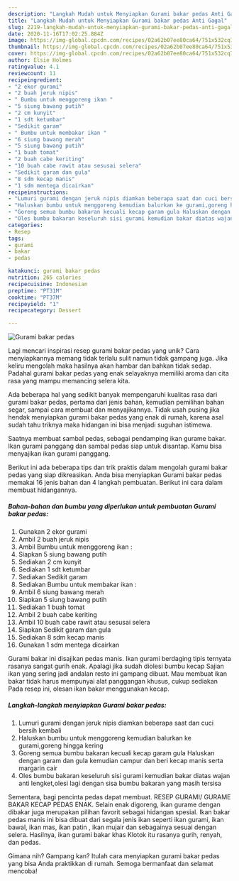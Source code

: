 ```yaml
---
description: "Langkah Mudah untuk Menyiapkan Gurami bakar pedas Anti Gagal"
title: "Langkah Mudah untuk Menyiapkan Gurami bakar pedas Anti Gagal"
slug: 2219-langkah-mudah-untuk-menyiapkan-gurami-bakar-pedas-anti-gagal
date: 2020-11-16T17:02:25.884Z
image: https://img-global.cpcdn.com/recipes/02a62b07ee80ca64/751x532cq70/gurami-bakar-pedas-foto-resep-utama.jpg
thumbnail: https://img-global.cpcdn.com/recipes/02a62b07ee80ca64/751x532cq70/gurami-bakar-pedas-foto-resep-utama.jpg
cover: https://img-global.cpcdn.com/recipes/02a62b07ee80ca64/751x532cq70/gurami-bakar-pedas-foto-resep-utama.jpg
author: Elsie Holmes
ratingvalue: 4.1
reviewcount: 11
recipeingredient:
- "2 ekor gurami"
- "2 buah jeruk nipis"
- " Bumbu untuk menggoreng ikan "
- "5 siung bawang putih"
- "2 cm kunyit"
- "1 sdt ketumbar"
- "Sedikit garam"
- " Bumbu untuk membakar ikan "
- "6 siung bawang merah"
- "5 siung bawang putih"
- "1 buah tomat"
- "2 buah cabe keriting"
- "10 buah cabe rawit atau sesusai selera"
- "Sedikit garam dan gula"
- "8 sdm kecap manis"
- "1 sdm mentega dicairkan"
recipeinstructions:
- "Lumuri gurami dengan jeruk nipis diamkan beberapa saat dan cuci bersih kembali"
- "Haluskan bumbu untuk menggoreng kemudian balurkan ke gurami,goreng hingga kering"
- "Goreng semua bumbu bakaran kecuali kecap garam gula Haluskan dengan garam dan gula kemudian campur dan beri kecap manis serta margarin cair"
- "Oles bumbu bakaran keseluruh sisi gurami kemudian bakar diatas wajan anti lengket,olesi lagi dengan sisa bumbu bakaran yang masih tersisa"
categories:
- Resep
tags:
- gurami
- bakar
- pedas

katakunci: gurami bakar pedas 
nutrition: 265 calories
recipecuisine: Indonesian
preptime: "PT31M"
cooktime: "PT37M"
recipeyield: "1"
recipecategory: Dessert

---
```



![Gurami bakar pedas](https://img-global.cpcdn.com/recipes/02a62b07ee80ca64/751x532cq70/gurami-bakar-pedas-foto-resep-utama.jpg)

Lagi mencari inspirasi resep gurami bakar pedas yang unik? Cara menyiapkannya memang tidak terlalu sulit namun tidak gampang juga. Jika keliru mengolah maka hasilnya akan hambar dan bahkan tidak sedap. Padahal gurami bakar pedas yang enak selayaknya memiliki aroma dan cita rasa yang mampu memancing selera kita.

Ada beberapa hal yang sedikit banyak mempengaruhi kualitas rasa dari gurami bakar pedas, pertama dari jenis bahan, kemudian pemilihan bahan segar, sampai cara membuat dan menyajikannya. Tidak usah pusing jika hendak menyiapkan gurami bakar pedas yang enak di rumah, karena asal sudah tahu triknya maka hidangan ini bisa menjadi suguhan istimewa.

Saatnya membuat sambal pedas, sebagai pendamping ikan gurame bakar. Ikan gurami panggang dan sambal pedas siap untuk disantap. Kamu bisa menyajikan ikan gurami panggang.


Berikut ini ada beberapa tips dan trik praktis dalam mengolah gurami bakar pedas yang siap dikreasikan. Anda bisa menyiapkan Gurami bakar pedas memakai 16 jenis bahan dan 4 langkah pembuatan. Berikut ini cara dalam membuat hidangannya.

<!--inarticleads1-->

##### Bahan-bahan dan bumbu yang diperlukan untuk pembuatan Gurami bakar pedas:

1. Gunakan 2 ekor gurami
1. Ambil 2 buah jeruk nipis
1. Ambil  Bumbu untuk menggoreng ikan :
1. Siapkan 5 siung bawang putih
1. Sediakan 2 cm kunyit
1. Sediakan 1 sdt ketumbar
1. Sediakan Sedikit garam
1. Sediakan  Bumbu untuk membakar ikan :
1. Ambil 6 siung bawang merah
1. Siapkan 5 siung bawang putih
1. Sediakan 1 buah tomat
1. Ambil 2 buah cabe keriting
1. Ambil 10 buah cabe rawit atau sesusai selera
1. Siapkan Sedikit garam dan gula
1. Sediakan 8 sdm kecap manis
1. Gunakan 1 sdm mentega dicairkan


Gurami bakar ini disajikan pedas manis. Ikan gurami berdaging tipis ternyata rasanya sangat gurih enak. Apalagi jika sudah diolesi bumbu kecap Sajian ikan yang sering jadi andalan resto ini gampang dibuat. Mau membuat ikan bakar tidak harus mempunyai alat panggangan khusus, cukup sediakan Pada resep ini, olesan ikan bakar menggunakan kecap. 

<!--inarticleads2-->

##### Langkah-langkah menyiapkan Gurami bakar pedas:

1. Lumuri gurami dengan jeruk nipis diamkan beberapa saat dan cuci bersih kembali
1. Haluskan bumbu untuk menggoreng kemudian balurkan ke gurami,goreng hingga kering
1. Goreng semua bumbu bakaran kecuali kecap garam gula Haluskan dengan garam dan gula kemudian campur dan beri kecap manis serta margarin cair
1. Oles bumbu bakaran keseluruh sisi gurami kemudian bakar diatas wajan anti lengket,olesi lagi dengan sisa bumbu bakaran yang masih tersisa


Sementara, bagi pencinta pedas dapat membuat. RESEP GURAMI/ GURAME BAKAR KECAP PEDAS ENAK. Selain enak digoreng, ikan gurame dengan dibakar juga merupakan pilihan favorit sebagai hidangan spesial. Ikan bakar pedas manis ini bisa dibuat dari segala jenis ikan seperti ikan gurami, ikan bawal, ikan mas, ikan patin , ikan mujair dan sebagainya sesuai dengan selera. Hasilnya, ikan gurami bakar khas Klotok itu rasanya gurih, renyah, dan pedas. 

Gimana nih? Gampang kan? Itulah cara menyiapkan gurami bakar pedas yang bisa Anda praktikkan di rumah. Semoga bermanfaat dan selamat mencoba!
